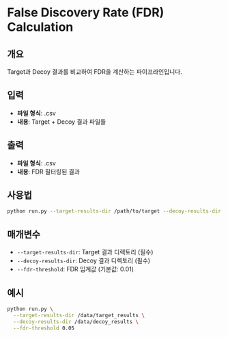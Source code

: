 # False Discovery Rate (FDR) Calculation

## 개요
Target과 Decoy 결과를 비교하여 FDR을 계산하는 파이프라인입니다.

## 입력
- **파일 형식**: .csv
- **내용**: Target + Decoy 결과 파일들

## 출력
- **파일 형식**: .csv
- **내용**: FDR 필터링된 결과

## 사용법
```bash
python run.py --target-results-dir /path/to/target --decoy-results-dir /path/to/decoy --fdr-threshold 0.01
```

## 매개변수
- `--target-results-dir`: Target 결과 디렉토리 (필수)
- `--decoy-results-dir`: Decoy 결과 디렉토리 (필수)
- `--fdr-threshold`: FDR 임계값 (기본값: 0.01)

## 예시
```bash
python run.py \
  --target-results-dir /data/target_results \
  --decoy-results-dir /data/decoy_results \
  --fdr-threshold 0.05
``` 